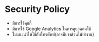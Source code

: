 # Security Policy
+ มีการใช้คุกกี้
+ มีการใช้ Google Analytics ในการดูยอดคนใช้
+ ไม่แนะนำให้ใช้กับโทรศัพท์(อาจมีบางส่วนไม่ทำงาน)
